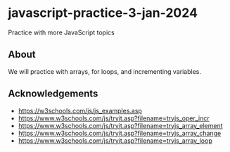 # javascript-practice-3-jan-2024

Practice with more JavaScript topics

## About

We will practice with arrays, for loops, and incrementing variables.

## Acknowledgements

* https://w3schools.com/js/js_examples.asp
* https://www.w3schools.com/js/tryit.asp?filename=tryjs_oper_incr
* https://www.w3schools.com/js/tryit.asp?filename=tryjs_array_element
* https://www.w3schools.com/js/tryit.asp?filename=tryjs_array_change
* https://www.w3schools.com/js/tryit.asp?filename=tryjs_array_loop
